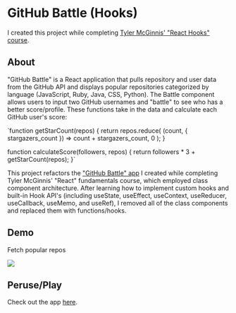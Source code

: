 # GitHub Battle (Hooks)

I created this project while completing [Tyler McGinnis' "React Hooks" course](https://tylermcginnis.com/courses/react-hooks/).

## About

"GitHub Battle" is a React application that pulls repository and user data from the GitHub API and displays popular repositories categorized by language (JavaScript, Ruby, Java, CSS, Python). The Battle component allows users to input two GitHub usernames and "battle" to see who has a better score/profile. These functions take in the data and calculate each GitHub user's score:

`function getStarCount(repos) {
return repos.reduce(
(count, { stargazers_count }) => count + stargazers_count,
0
);
}

function calculateScore(followers, repos) {
return followers \* 3 + getStarCount(repos);
}`

This project refactors the ["GitHub Battle" app](https://github.com/jenross/github-battle-react) I created while completing Tyler McGinnis' "React" fundamentals course, which employed class component architecture. After learning how to implement custom hooks and built-in Hook API's (including useState, useEffect, useContext, useReducer, useCallback, useMemo, and useRef), I removed all of the class components and replaced them with functions/hooks.

## Demo

Fetch popular repos

![](popular_githubbattle.gif)

## Peruse/Play

Check out the app [here](https://githubbattlehooks.netlify.com/).
